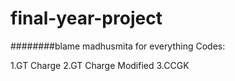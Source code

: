# final-year-project
########blame madhusmita for everything
Codes:

1.GT Charge
2.GT Charge Modified
3.CCGK
